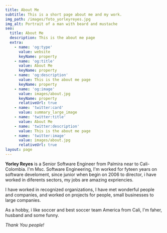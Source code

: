 ```yaml
---
title: About Me
subtitle: This is a short page about me and my work.
img_path: /images/foto_yorleyreyes.jpg
img_alt: Portrait of a man with beard and mustache
seo:
  title: About Me
  description: This is the about me page
  extra:
    - name: 'og:type'
      value: website
      keyName: property
    - name: 'og:title'
      value: About Me
      keyName: property
    - name: 'og:description'
      value: This is the about me page
      keyName: property
    - name: 'og:image'
      value: images/about.jpg
      keyName: property
      relativeUrl: true
    - name: 'twitter:card'
      value: summary_large_image
    - name: 'twitter:title'
      value: About Me
    - name: 'twitter:description'
      value: This is the about me page
    - name: 'twitter:image'
      value: images/about.jpg
      relativeUrl: true
layout: page
---
```

**Yorley Reyes** is a Senior Software Engineer from Palmira near to Cali- Colombia. I'm Msc. Software Engineering, I'm worked for fyteen years on software develoment, since junior when begin on 2006 to director, i have worked in diferents sectors, my jobs are amazing expriencies.

I have worked in recognized organizations, I have met wonderful people and companies, and worked on projects for people, small businesses to large companies.

As a hobby, i like soccer and best soccer team America from Cali, I'm faher, husband and some funny.

*Thank You people!*
